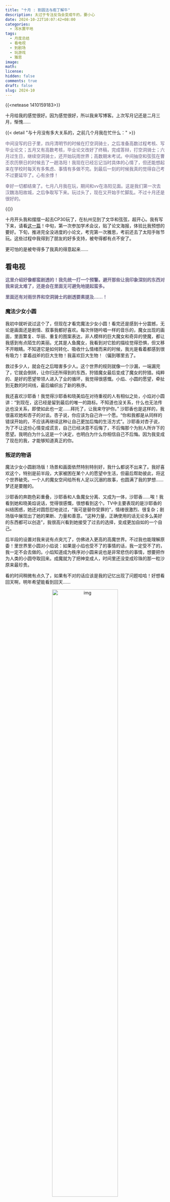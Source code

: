 ```yaml
---
title: "十月 : 割圆法与庖丁解牛"
description: 太过于专注反刍会变成牛的，要小心
date: 2024-10-22T10:07:42+08:00
categories:
  - 泻水置平地
tags:
  - 月度总结
  - 看电视
  - 到剧场
  - 玩游戏
  - 雅思
image: 
math: 
license: 
hidden: false
comments: true
draft: false
slug: 2024-10
---
```


{{<netease 1410159183>}}

十月给我的感觉很好。因为感觉很好，所以我来写博客。上次写月记还是二月三月，惭愧……

{{< detail "与十月没有多大关系的，之前几个月我在忙什么：" >}}

<font color="#6c6485">

中间没写的日子里，四月清明节的时候在打空洞骑士，之后准备高数过程考核、写毕业论文；五月又有高数考核，毕业论文改好了终稿，完成答辩，打空洞骑士；六月过生日，继续空洞骑士，还开始玩雨世界；高数期末考试。中间抽空和弦弦在曹丕农历祭日的时候去了一趟洛阳！我现在已经忘记当时具体的心情了，但还能想起来在学校时每天有多焦虑、事情有多做不完。到最后一刻的时候我真的觉得自己考不过要延毕了。心有余悸！

幸好一切都结束了。七月八月我在玩，期间和vv在洛阳见面。这是我们第一次去汉魏洛阳故城，之后争取写下来。玩过头了，现在又开始手忙脚乱。不过十月还是很好的。

</font>

{{</detail>}}

十月开头我和摆摆一起去CP30玩了，在杭州见到了文华和弦弦，超开心。我有写下来，请看[这一篇](https://jiapingplus.icu/2024/cp30/)！中旬，第一次参加学术会议，贴了论文海报，体验比我预想的要好。下旬，推进完全没进度的小论文，考完第一次雅思，考前还去了太阳手账节玩。这些过程中我得到了朋友的好多支持，被夸得都有点不安了。

更可怕的是被夸得多了我真的得意起来……

## 看电视

<font color="#6c6485">**这里介绍好像都蛮剧透的！我先统一打一个预警。避开那些让我印象深刻的东西对我来说太难了，还是会在里面无可避免地提起蛮多。**

**里面还有对雨世界和空洞骑士的剧透要素提及……！**

</font>



### 魔法少女小圆

我初中就听说过这个了，但现在才看完魔法少女小圆！看完还是感到十分震撼，无论是画面还是剧情、叙事我都好喜欢。每次伴随吟唱一样的音乐的，魔女出现的画面，里面繁复、华丽、重复的图案表达，非人模样的巨大魔女和奇异的使魔，都让我感到有点陌生的美丽。尤其是人鱼魔女，我看到对它脸的描绘觉得恐惧，但又移不开眼睛。不知道它是如何转化、吸收什么情绪而来的时候，我光是看着都感到很有吸力！拿着战斧的巨大生物！我喜欢巨大生物！（偏到哪里去了。

救过多少人，就会在之后暗害多少人。这个世界的规则就像一个沙漏，一端漏完了，它就会倒转，让你归还所得到的东西，狩猎魔女最后变成了魔女的狩猎。纯粹的、是好的愿望带领人进入了业的循环，我觉得很感慨。小焰、小圆的愿望，牵扯到无数的时间线，最后编织出了新的秩序。

我还喜欢沙耶香！我觉得沙耶香和晓美焰在对待重视的人有相似之处，小焰对小圆讲：“到现在，这已经是留到最后的唯一的路标。不知道也没关系，什么也无法传达也没关系，即使如此也一定……拜托了，让我来守护你。” 沙耶香也是这样的，我很喜欢她和杏子的对谈。杏子说，你应该为自己许一个愿。“你和我都是从同样的错误开始的，不应该再继续这种让自己更加后悔的生活方式”。沙耶香对杏子说，为了不让这份心情变成谎言，自己已经决意不后悔了，不后悔那个为别人所许下的愿望。我明白为什么这是一个决定，也明白为什么你相信自己不后悔。因为我变成了现在的我，才能够知道真正的你。

### 叛逆的物语

魔法少女小圆剧场版！场景和画面依然特别特别好，我什么都说不出来了。我好喜欢这个，特别是前半段，大家被困在某个人的愿望中生活，但最后帮助彼此，将这个世界破壳。一个人的魔女空间给所有人足以沉溺的故事，也圆满了我的梦想……梦还是要醒的。

沙耶香的奔跑色彩重叠，沙耶香和人鱼魔女分离、又成为一体，沙耶香……唉！我看到她和晓美焰说话，觉得很感慨，很想看到这个。TV中主要表现的是沙耶香的纠结困惑，她还对圆怨怼地说过，“我可是替你受罪的”，情绪很激烈、很复杂；剧场版中展现出了她的果断、力量和善意。“这种力量，正确使用的话无论多么美好的东西都可以创造”，我很高兴看到她接受了过去的选择，变成更加自如的一个自己。

后半段的设置对我来说有点突兀了，仿佛进入更高的高魔世界。不过我也能理解原委！里世界里小圆对小焰说：如果是小焰也受不了的事情的话，我一定受不了的，我一定不会去做的。小焰知道成为秩序对小圆来说也是非常悲伤的事情，想要把作为人类的小圆夺取回来。成魔就为了把神变成人，时间里还没变成珍珠的那一粒沙原来最珍贵。

看的时间稍微有点久了，如果有不对的话应该是我的记忆出现了问题哈哈！好想看回天啊，明年希望能看到回天……

<center>
    <figure>
        <img src="/img/2024-10/1.png" alt="img" style="width:70%;">
    </figure>
</center>

### 黑白厨师

韩综。好看好看，讲很多厉害的人做饭，名字的来源是节目把厨师按照有名、成就之类的考量分成黑白两个阶级。不过两边人数平衡后，后半场就几乎没有那种阶级感了。我是一直把它当做菜节目看的。

这个节目对我来说特殊的地方在于，他们对食物的讲解和评价很微妙，我看着频频点头：我对同人也是这样的观点……比如讲鲷鱼干萝卜缨高汤，浓醇清甜，爽口而不常见。这不就是我读同人的感受（。

前两三集里我喜欢冬日西瓜沙拉料理和萝卜排。前者的厨师是一个很讲究科技的人，冬日西瓜沙拉料理就有很震撼也很戏剧的效果，把西瓜和糖浆放一起抽真空，让冬天的西瓜变甜。后面的黑白汤匙对决里，两方厨师都要用紫苏籽油做菜，他使用液态氮和超高速搅拌机，把紫苏籽油做成冰淇淋甜点，这种料理对战紫苏籽油萝卜排，就很有看头。

萝卜真的很大道至简，萝卜排就是一块厚萝卜。作者也很好玩，先是讲参加比赛什么的都是虚无，然后：什么时候离开我都无所谓。要是被淘汰我大概一年不上网就好。笑死……“这道菜非常忠于原则，好好呈现了食物的味道”，就，也是我喜欢的同人风格啊朋友们！后面到崔铉硕继续做萝卜，“把萝卜泡在酱油里放进真空机，真空密封，这样酱油就会快速入味”。我：又来，难道这就是料理现在研究的手法。70分钟内呈现出室温熟成两天的腌萝卜口感。把冬天的西瓜变成夏天应季的口感。料理有的时候是偷天换日的技术，哇……

也是有液氮。辣椒酱加入果汁搅拌，只取香气；然后再用液氮把它做成泡沫状，过程十分分子料理。用意是，酱汁吃下去之后就没有任何辣椒酱味道，很清淡、很鲜明。另一道需要用到三酱的餐品是李爱德华做的。点评是，“我本来以为它的味道会非常浓郁，但它不管是酱油味，还是大酱味跟辣椒酱味，都是淡淡的而已。”哎呀我就想要自己的同人达到这种质感！三酱齐下，却十分轻盈！

节目里有一些能用到的知识。比如煎过的萝卜有刺激食欲的效果。但这真的是真的吗我不知道，我一直持之以恒地不喜欢吃萝卜。还有把肉炖软烂，然后用煮软的马铃薯做点缀；把马铃薯泥覆盖在上面的话，肉就不会冷掉，还能赋予它新的风味。

说起来我很好奇试吃之后剩下的饭要怎么处理。每一个都看着好想吃……


黑厨师队还是可看性更高一些。像他们说的，白厨师的基础性工作做得更少（?）团体战时主厨之间观点和做菜都很鲜明，就很难协调。比如主厨对土豆的处理就不一样，有的人想要酱汁，有的人想要马铃薯泥。土豆在我心中是很重要的食物，做法很多样，可以充当的角色也很多样。所以我又觉得他们吵得也有道理。沟通真是微妙的一件事！

便利商店战比起本事，更多是有趣，有好多泡面灵感就是了！我其实对那道便利店提拉米苏有一点疑惑，因为我觉得奶油面包的奶油不好吃（。）更多的是那种植物奶油吧，还是说可能再打发会变得好吃？

<br/>

最后快到尾声的环节里，郑智善做人生料理，充满细致、华丽的要求。她说的是，只需要一个炒锅，一只汤勺还有一把刀，就能做出所有华丽的料理。是技术让她在那个厨房里都是男性的环境中坚持下来，“我对此感到很自豪”。崔铉硕的意大利面花样也超多……萌……锥形真的很像蛤蜊，原来用意是让它像面疙瘩一样，厚薄吃起来有不同的感觉。做别人不做的、有趣的料理，很符合他在节目上一贯的做法。本来第一面时以为他很阴沉来着！

然后是，李爱德华！很有看头的无限豆腐地狱！豆腐是扇贝，豆腐是芝士，豆腐可以做成炸鸡，豆腐很像卡仕达，豆腐柔软的口感让人联想到烤布蕾。这太奇妙了哈哈哈，就像三星说的，李的思维方式不同。他做拌饭饭团的那轮试吃，评委问，这个不用拌还是拌饭吗？这个应该用叉子还是勺子吃？这就是认同感的问题，“我可以体会你有多混乱。我现在也是这样。”我在屏幕前：拌饭加生鱼鲔鱼，听起来就好好吃啊……总之我蛮喜欢他的菜，也喜欢他的故事！很好的结语，“你有一个很棒的名字，而这是很符合那个名字的一道料理。”

我的感官被打磨了，对食物有了更多的认识！然后我想，我现在写同人会比以前做得更好。

### 思想验证区域

韩综。有时候看着好累，但也没有说不喜欢。我看这个时，是在内心衡量一下自己的立场大致在什么位置，然后选择最相近的人来看？同时也关注那些很不相同的人。看的时候经常：真的有这样的人啊，原来他们是这样、那样想。这个节目把不同政治光谱、倾向维度的人聚在一起，组成一个小社会一样生活，就像做实验。人与人之间的道理和反应好复杂，要考虑的地方太多了。它把相处展现得非常清晰，机制也配合得淋漓尽致，大家是纠结着选择一个方向，这样没法理解地生活在一起的。

我还意外看到了一点曾经生活中出现的情况，原来那是好微观的政治景观。

有时自己看得唉声叹气的！场外的相关视频里，有一个叫，“和河美娜一起看思想验证区域”，看完那个我才感觉自己彻底地轻松下来了，超喜欢。看完人群说话、争论、剖白，我心里还是最亲近那个，我知道靠近了内心会感到安定和平静的人。

### 希尔达 

希尔达有三季和一部电影“希尔达与山怪王”，我在十月末和十一月初把它们全部看完了。希尔达里有精灵，有山怪、巨人、龙，总之充满了北欧童话风格，画面也非常非常漂亮和谐。希尔达的头发是蓝色的，到了黄昏时，会被画成紫色，诸如此类的色彩用得超级美丽。

<center>
    <figure>
        <img src="/img/2024-10/4.PNG"  style="width:70%;">
    </figure>
</center>

里面人物也设计得十分好！希尔达、乔安娜、枝枝、精灵、雷鸟，好喜欢她们串起来的单元故事啊。还有女巫群体，弗里达学习成为女巫的故事也很让我快乐，知识像魔法一样，知识好迷人啊……

我好喜欢希尔达中的巨人篇。之前打雨世界饕餮线让我很震撼的地方，和这里所展现的东西是有相似之处的。蛞蝓猫生活在自然的大树上，树顶云后是耸立着、运行着的巨构建筑。太震撼了，是像希尔达初见森林巨人那样的无言……希尔达的故事里要更拥挤一点。巨人只是走路，就会毁坏人类的生活，人类对它们来说太小、太小了。木头人向希尔达介绍巨人时，谈到它们种族从地面上消失，说：

<center>
    <figure>
        <img src="/img/2024-10/3.PNG"  style="width:70%;">
    </figure>
</center>

世界变得太小了，这已经不是适合它们生存的那个世界了。世界的变化为巨人做出决定，到最后一切只是顺其自然。我好喜欢……我一直偏爱有关庞然大物的故事！空洞骑士里的沃姆是一种巨虫，王国边缘就是它的尸体，那里无止境地下着大雪，其实都是它的余烬。巴冬讲述它：“随着它这样的生物逝去，世界也变小了许多。”

那些巨人、巨魔、虫子、迭代器。世界无法再容纳它们，世界变小了许多。

## 到剧场

### 翻山海

这个剧依然是有一些显而易见的尴尬和吵架，一开头就开始吵架了！人群中大的吵完小的吵，我忍一下，我又忍一下。到后半场不吵了我就更开心，中间有一段跳舞形式，像歌舞青春片，天啊我超喜欢……此处有许多bug，比如周苔怎么突然就会跳舞了，什么时候会的；但是我不管了周苔我好喜欢你，你要是真的生活在圣卢西亚就好了。后面一章，第五青穿着工装背心出来，我当即发誓不管你们台词说了什么我都会原谅的，我要看这个。

<center>
    <figure>
        <img src="/img/2024-10/2.jpeg"  style="width:70%;">
        <figcaption>就是画里的这一段！在局里出现得有点突兀，但我好喜欢。</figcaption>
    </figure>
</center>

不同于那种“教练我要打篮球”的剧情，篮球在这个剧里是最不重要的事情了，或者说是引子吧。没人一开始就想打篮球。大家的过去和想打篮球这件事相比，是不是这件后来想要的事情还是太少、太轻了？打篮球这件事都这么难这么难，是不是这个世界上有些事情不对得太重了。

剧里全场只有一个男演员，超好的，比男的为校为家为国一路吵架好看多了。虽然我还是觉得一开头那个吵架太过度了，一开场我就愣住：妹妹偷走家里的金条出国读康奈尔大学，读到博士还剩最后一年决定辍学回来教大家打篮球。我：你就一年毕业了！都偷金条出来上学了，你读完这一年嘛！！还有一段是，养母当时选择让姐姐出国不让妹妹出国是怕妹太辛苦，我皱眉，我看不出这样的爱和理由。搞得后面姐妹和解都特别突兀，原谅得很快，显得年轻做的错事特别淡，那么那么多年的苦转瞬成尘。可能是剧的时间和体量问题吧。

一些大概念大名词过去之后，缓和气氛或者轻松的插曲的部分是我最喜欢的部分，可以暂时假装她们真的就是一些校园烦恼。周苔去演Tess那一段太萌了好吗，我就是来看穿裤子穿西装戴帽子跳爵士舞的，只要给我看这个我还有什么能说的……明信片上画的是裙子！如果是裤子就更好了。

王小欢在庭前演……，在翻山海里演周苔。没有老公是多么重要啊啊啊，周苔太萌了。我太喜欢了！没有缘由的！全是自己的个人爱好！

最后话剧结尾，谢宝花把订婚的镯子扔掉了。宝花不再为对象打篮球了！宝花想，能运球就能运命，这都是女子的事情。 这就像你的女性朋友终于不说她的男朋友，她和你聊的东西不是男的了，超开心……

以及翻山海的场刊很好看，按民国报纸刊物的式样设计，里面藏了很多小彩蛋。穿插小画也可爱，又给了我一些制品灵感（?）

## 玩游戏

### 雨世界

<font color="#6c6485">

**这一篇配的音乐是，雨世界开局播放的背景音乐。**

</font>

我六月份开始玩雨世界，因为是海胆送我的生日礼物。一晃到这个月，我已经打完本作加上DLC的八条线，都开始玩mod猫了；还学习了一下开发者工具。雨世界真好玩啊，我已经离不开这个游戏了！但它又不是通俗意义上的好玩，我现在打着打着也会受苦受难，愤怒地关掉界面。雨世界是个复杂的游戏，这么说比较贴切吧！复杂的动作系统，复杂的生态、生物，是一个充满随机性的世界。

我又要重复一遍它可能会劝退人的地方：你是一只蛞蝓猫，需要避开蜥蜴、秃鹫等捕食者，因为你在生态链的低位，很难击败它们；你始终不会升级技能、获得更强大的力量，这种逃命几乎总是如此；你需要熟悉那些几乎看不懂的地图；你几乎不能够得到任何新手指引（如果觉得空洞骑士的新手指引不够清晰的话，那么雨世界我个人认为更甚……）；一开始，你完全不知道自己该往哪里去，选择通过哪一扇地区大门，之后要做什么。在过程中，你需要找还不知道在哪里的食物来让自己吃饱；你需要找到还不知道在哪里的庇护所来让你度过一天（一循环）；你需要在大雨来临前吃饱并找到庇护所，不然就会被雨淋死。往往只有不断的试错和死亡能让你最终了解这一切。

不过我玩着玩着就接受了上面的一切……雨世界拥有非常、非常美丽的风景；拥有复杂的动作系统，尽管大部分操作都没有什么一定需要的使用场景，但下插矛、贴地滑行、出管道一蹬腿（什么）还是挺好用的。它创造了行为复杂的生物，特别是玩久了之后感觉不同的蜥蜴也挺萌的，还可以通过喂食来驯服它。熟了之后蜥蜴甚至会为了保护你而和其他生物战斗，随你一起进庇护所，一起睡觉。我喜欢青蜥蜴，小青的尾巴有喷气助推一样的作用，可以和你去到很多地方！

<center>
    <figure>
        <img src="/img/2024-10/5.jpg"  style="width:70%;">
          <figcaption>好挤啊，小青。</figcaption>
    </figure>
</center>

还有剧情！虽然它很简省，留白的部分非常多。除了几次对话，如果要再多了解一点这个世界的信息，就需要从各处收集珍珠，并交给一个叫做仰望皓月的迭代器，或者说人偶，她会把珍珠里的内容读给你听。在没有安装背包mod的情况下，蛞蝓猫只能在胃里储存一个珍珠；珍珠所在的地址常常距离皓月很远，所以也很难让她一次性读到许多。不看地图攻略的情况下收集珍珠信息并不是非常轻松。越写越觉得背包mod真是好重要……我的一些珍珠都是靠它才能收集到的。比较重要的彩色珍珠里，有的内容我很喜欢：

<center>
    <figure>
        <img src="/img/2024-10/9.jpg"  style="width:70%;">
    </figure>
</center>

迭代器之间的故事实际上十分静默。世界只是展开一角，蛞蝓猫几乎无法理解。猫始终无法看到它的全貌、更无法改变这个故事的走向，只是经过一个文明的遗迹，然后找到自己的，小小的结局。猎手和倾盆大雨中的猫另论，它们知道这个世界的大雨因为什么而落。

DLC倾盆大雨提供了更多的迭代器故事，它们展现了时间线上的一种可能。游玩倾盆大雨五只猫的过程里，最直观的震撼是地图之间的变化……绝壁地图在矛大师的时间段里依然存在连接五块卵石、仰望皓月两座迭代器的高架电缆，当时它还没有坠落。因为玩了很多次猎手，从农场阵列、天空群岛，经烟囱天棚去往高墙是我最熟悉的一段路程。到了圣徒的时间，场景上空只有永不止息的大雪，烟囱天棚已经变为绝路。

猫的地面时代，只是它们的阴影，它们的支架。有些猫在地面生生死死，有些猫深入地下，就这样活着，繁衍生息……一代、一代之后，一个巨大的、变化的世界最终轰然倒下。它们所追求的伟大事业，它们的过错与补救，它们的交互与情感，对游戏中的猫与迭代器本身来说，都很难诉说，没有意义。这个世界的大多数事情就这样周而复始。

我第一次进入雨世界，用的是黄猫，它叫做僧侣。我在郊区毫无头绪地乱撞，至少死了二十多次，游戏的前三十个小时都没给我什么舒适的体验。终于我打开了业力大门，穿过工业区、垃圾堆，游过海岸线，通过巨大的、沉没的巨构遗骸，见到了仰望皓月。我没有交流印记，彼此无法沟通，无话可说，我们就那么面面相觑……怎么会有一个游戏的NPC，你见到了她，她却什么都无法诉说。在下一场杀人的大雨来临之前，猫只能茫然地转身匆匆离开。焦虑、怀疑、无所适从，许多见面毫无意义，只有自己知道自己来过。

还有终于接近五块卵石演算室的那块地图！巨构内部如同鱼群一样游动的神经元，计算的声音嗡然作响，几乎能听到信号的流窜。越靠近演算室，那种嘈杂的声音渐强，我意识到了这个钢铁机器剧烈的生命活动，哇，它是活着的生物……还有一次我操纵猎手从顶部钻出，在高墙的上部停留。随着时间流逝，看到黄昏降临，迭代器也变得昏暗，因为光照的缘故逐渐从原本的铁灰转为橙色，再呈现微妙的绿、紫，换得非常快，场景有不同的魅力之处。最后完全黑了下来，只能看到天空上绿星旁边出现明月。这里没有大雨，它只是颤抖、震动。

我被征服了。我受的苦是值得的（。）一切都是值得的。猫我喜欢你们，迭代器，我喜欢你们……

2024年都快要过去了。到现在为止，我认为雨世界是这一年我所玩到的，对自己的生活造成了最深刻影响的游戏。

<center>
    <figure>
        <img src="/img/2024-10/6.jpg"  style="width:70%;">
    </figure>
</center>

<center>
    <figure>
        <img src="/img/2024-10/7.jpg"  style="width:70%;">
    </figure>
</center>

<center>
    <figure>
        <img src="/img/2024-10/8.jpg"  style="width:70%;">
        <figcaption>请看饕餮线解锁的猫猫树！它的背后是巨大的迭代器。</figcaption>
    </figure>
</center>

## 好难好难

能写完这次十月份博客，大部分仰赖于正在推进的小论文。文章本身没有思路，我对自己也很怀疑，所以完全没有下笔的勇气。拖了大概两周，才给老师一点进展。磨的过程中每十分钟我感觉自己完蛋了一次，就打开编辑器开始写话……

还有语言成绩和申请材料的事情。我今年必须得考出来雅思成绩了，对我来说好难！以前没有喜欢的英文媒介，比如文学啊电影什么的，我就从来不在意英语，也从来不学它，不用考试之后一天都没有碰过了。月末机考了一次，果然考得好差好差，我还要往上提一分，垂头。

说起来我做事总是觉得时间还早，所以还来得及。无知无觉地度过一段时间之后，突然就没什么准备的日子了！哇，超烦心，我再改改自己的心态。

## 太阳手账节

考雅思前我还去太阳手账节玩了，第一次去这类手账集市，受限于场地体验不是非常好。但很喜欢里面的几家店，逛得还是很久的。这次买了蛮多小印章，原来印在小本子上这么可爱，我摁得无法自拔！在omu studio消费到拿到了两张签绘，印章、胶带和贴纸也都太可爱了，没办法拒绝……

签绘我要了一张学业顺利，一张搞同人顺利。店主笑眯眯的：搞同人顺利好啊！

请看我得到的：

<center>
    <figure>
        <img src="/img/2024-10/10.png"  style="width:70%;">
    </figure>
</center>

还买了许多内页分装！大的A7插在一本TN改活页里，小的M5就当便签用了。但买回来之后这几天又没怎么用，一个是懒得打孔，一个是老是忘写。我就攒着这样每天翻出来看看，怎么回事。

印章里我特意买了不开心士多的报喜，上面画的一个番茄打开，里面飘出彩条。等我有学上了就给自己印这个。

## 如庖丁解牛

题目其实是我上半年时起的，然后我一直拖……那时写的和现在完全不是一回事。以前是说，自己如果感受不好的情绪，就只能像割圆一样，每次更精确一点，最终挨近到那个情绪。我以为了解它，就能解决它。但不是的！我发现，不再回过头去想它们也很好。有些事情真的永远地结束了，我停止了一段时间，不去想它们，慢慢地就完全没有那种情绪，只感到平静、轻松。之前依然觉察到伤害，是因为我还在意。而现在自己完全不需要来自从前的解释和理由了。

原来隔离是有用的啊！就像不要再吃了再吃容易变成猪一样，我不要再反刍决定放下的事情了，小心自己变成牛（?）

这个过程中我获得了很多帮助。我找到了新的媒介，改变了一些生活习惯，尝试了新的事情，认识了很好的网友，最近感到了强烈的幸福。谢谢朋友们为我分割出清晰的生活，使许多问题迎刃而解。一切松松快快，如庖丁解牛。

<center>
    <figure>
        <img src="/img/2024-10/11.JPG"  style="width:70%;">
        <figcaption>朋友与我携带仰望皓月在肯德基，与食物、手账、捏捏合影。</figcaption>
    </figure>
</center>
